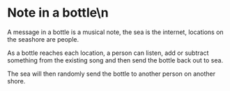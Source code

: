 # Note in a bottle\n
A message in a bottle is a musical note, 
the sea is the internet, 
locations on the seashore are people. 

As a bottle reaches each location, 
a person can listen, add or subtract 
something from the existing song 
and then send the bottle back out to sea. 

The sea will then randomly send the bottle 
to another person on another shore.
